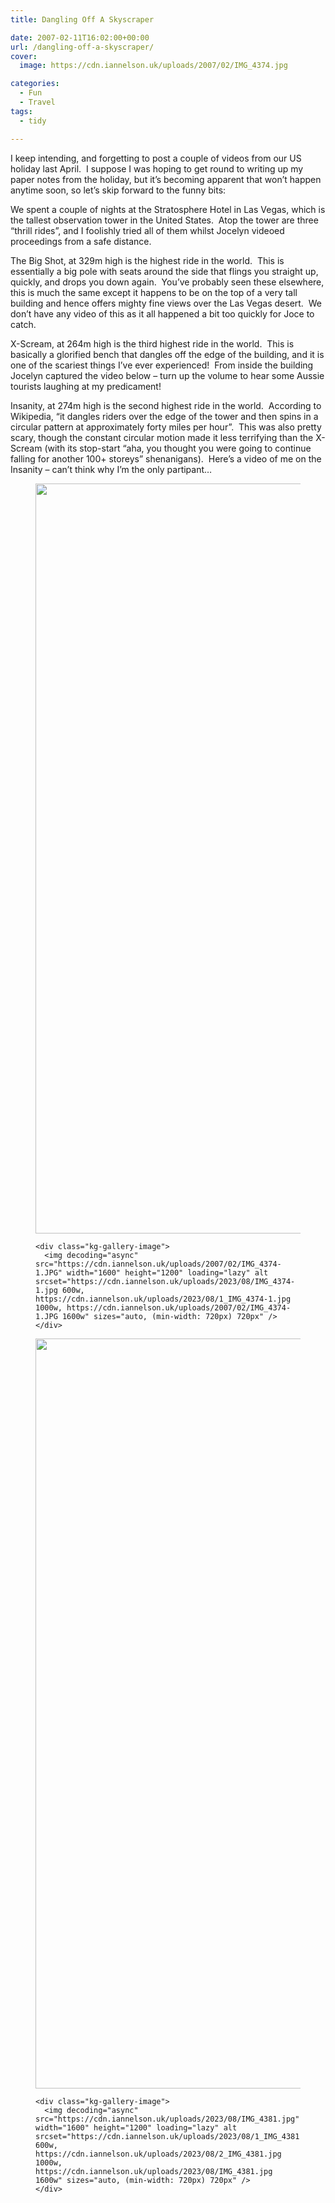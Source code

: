 ```yaml
---
title: Dangling Off A Skyscraper

date: 2007-02-11T16:02:00+00:00
url: /dangling-off-a-skyscraper/
cover: 
  image: https://cdn.iannelson.uk/uploads/2007/02/IMG_4374.jpg

categories:
  - Fun
  - Travel
tags:
  - tidy

---
```

I keep intending, and forgetting to post a couple of videos from our US holiday last April.  I suppose I was hoping to get round to writing up my paper notes from the holiday, but it’s becoming apparent that won’t happen anytime soon, so let’s skip forward to the funny bits:

We spent a couple of nights at the Stratosphere Hotel in Las Vegas, which is the tallest observation tower in the United States.  Atop the tower are three &#8220;thrill rides&#8221;, and I foolishly tried all of them whilst Jocelyn videoed proceedings from a safe distance.

The Big Shot, at 329m high is the highest ride in the world.  This is essentially a big pole with seats around the side that flings you straight up, quickly, and drops you down again.  You’ve probably seen these elsewhere, this is much the same except it happens to be on the top of a very tall building and hence offers mighty fine views over the Las Vegas desert.  We don’t have any video of this as it all happened a bit too quickly for Joce to catch.

X-Scream, at 264m high is the third highest ride in the world.  This is basically a glorified bench that dangles off the edge of the building, and it is one of the scariest things I’ve ever experienced!  From inside the building Jocelyn captured the video below &#8211; turn up the volume to hear some Aussie tourists laughing at my predicament!<figure class="kg-card kg-embed-card"></figure> 

Insanity, at 274m high is the second highest ride in the world.  According to Wikipedia, &#8220;it dangles riders over the edge of the tower and then spins in a circular pattern at approximately forty miles per hour&#8221;.  This was also pretty scary, though the constant circular motion made it less terrifying than the X-Scream (with its stop-start &#8220;aha, you thought you were going to continue falling for another 100+ storeys&#8221; shenanigans).  Here’s a video of me on the Insanity &#8211; can’t think why I’m the only partipant&#8230;<figure class="kg-card kg-embed-card"></figure> <figure class="kg-card kg-gallery-card kg-width-wide"> 

<div class="kg-gallery-container">
  <div class="kg-gallery-row">
    <div class="kg-gallery-image">
      <img decoding="async" src="https://cdn.iannelson.uk/uploads/2023/08/IMG_4371.jpg" width="1600" height="1200" loading="lazy" alt srcset="https://cdn.iannelson.uk/uploads/2023/08/1_IMG_4371.jpg 600w, https://cdn.iannelson.uk/uploads/2023/08/2_IMG_4371.jpg 1000w, https://cdn.iannelson.uk/uploads/2023/08/IMG_4371.jpg 1600w" sizes="auto, (min-width: 720px) 720px" />
    </div>
    
    <div class="kg-gallery-image">
      <img decoding="async" src="https://cdn.iannelson.uk/uploads/2007/02/IMG_4374-1.JPG" width="1600" height="1200" loading="lazy" alt srcset="https://cdn.iannelson.uk/uploads/2023/08/IMG_4374-1.jpg 600w, https://cdn.iannelson.uk/uploads/2023/08/1_IMG_4374-1.jpg 1000w, https://cdn.iannelson.uk/uploads/2007/02/IMG_4374-1.JPG 1600w" sizes="auto, (min-width: 720px) 720px" />
    </div>
  </div>
  
  <div class="kg-gallery-row">
    <div class="kg-gallery-image">
      <img decoding="async" src="https://cdn.iannelson.uk/uploads/2023/08/IMG_4379.jpg" width="1600" height="1200" loading="lazy" alt srcset="https://cdn.iannelson.uk/uploads/2023/08/1_IMG_4379.jpg 600w, https://cdn.iannelson.uk/uploads/2023/08/2_IMG_4379.jpg 1000w, https://cdn.iannelson.uk/uploads/2023/08/IMG_4379.jpg 1600w" sizes="auto, (min-width: 720px) 720px" />
    </div>
    
    <div class="kg-gallery-image">
      <img decoding="async" src="https://cdn.iannelson.uk/uploads/2023/08/IMG_4381.jpg" width="1600" height="1200" loading="lazy" alt srcset="https://cdn.iannelson.uk/uploads/2023/08/1_IMG_4381.jpg 600w, https://cdn.iannelson.uk/uploads/2023/08/2_IMG_4381.jpg 1000w, https://cdn.iannelson.uk/uploads/2023/08/IMG_4381.jpg 1600w" sizes="auto, (min-width: 720px) 720px" />
    </div>
  </div>
</div></figure>